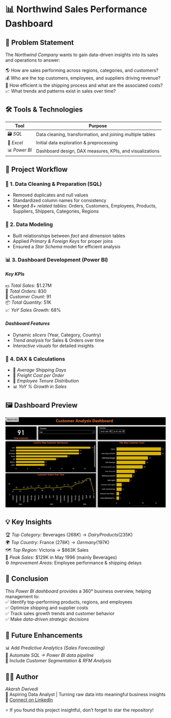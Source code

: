 # 📊 Northwind Sales Performance Dashboard  

## 🧩 Problem Statement  
The *Northwind Company* wants to gain data-driven insights into its sales and operations to answer:  

🌎 How are sales performing across regions, categories, and customers?  
💰 Who are the top customers, employees, and suppliers driving revenue?  
🚚 How efficient is the shipping process and what are the associated costs?  
📈 What trends and patterns exist in sales over time?  

## 🛠 Tools & Technologies  

| Tool | Purpose |
|------|----------|
| 🗃 *SQL* | Data cleaning, transformation, and joining multiple tables |
| 📑 *Excel* | Initial data exploration & preprocessing |
| 📊 *Power BI* | Dashboard design, DAX measures, KPIs, and visualizations |

## 🚀 Project Workflow  

### 🧹 1. Data Cleaning & Preparation (SQL)
- Removed duplicates and null values  
- Standardized column names for consistency  
- Merged *8+ related tables*: Orders, Customers, Employees, Products, Suppliers, Shippers, Categories, Regions

### 🧩 2. Data Modeling  
- Built relationships between *fact* and *dimension* tables  
- Applied *Primary & Foreign Keys* for proper joins  
- Ensured a *Star Schema* model for efficient analysis  

### 📊 3. Dashboard Development (Power BI)  

#### *Key KPIs*
💵 *Total Sales:* $1.27M  
🧾 *Total Orders:* 830  
👥 *Customer Count:* 91  
📦 *Total Quantity:* 51K  
📈 *YoY Sales Growth:* 68%  

#### *Dashboard Features*
- Dynamic *slicers* (Year, Category, Country)  
- *Trend analysis* for Sales & Orders over time  
- *Interactive visuals* for detailed insights  

### 🧮 4. DAX & Calculations  
- 📅 *Average Shipping Days*  
- 🚢 *Freight Cost per Order*  
- 👔 *Employee Tenure Distribution*  
- 📊 *YoY % Growth in Sales*

## 🖼 Dashboard Preview  

![Northwind Dashboard](./Sample.png)

## 💡 Key Insights  

🏆 *Top Category:* Beverages ($268K) → Dairy Products ($235K)  
🌍 *Top Country:* France ($278K) → Germany ($197K)  
🗺 *Top Region:* Victoria → $863K Sales  
📅 *Peak Sales:* $129K in May 1996 (mainly Beverages)  
⚙ *Improvement Areas:* Employee performance & shipping delays  

## 🧭 Conclusion  
This *Power BI dashboard* provides a 360° business overview, helping management to:  
✅ Identify top-performing products, regions, and employees  
✅ Optimize shipping and supplier costs  
✅ Track sales growth trends and customer behavior  
✅ Make *data-driven strategic decisions*  

## 🔮 Future Enhancements  
📊 Add *Predictive Analytics (Sales Forecasting)*  
🔁 Automate *SQL → Power BI data pipeline*  
👥 Include *Customer Segmentation & RFM Analysis*  

## 👨‍💻 Author  
*Akarsh Dwivedi*  
💼 Aspiring Data Analyst | Turning raw data into meaningful business insights  
🔗 [Connect on LinkedIn](https://www.linkedin.com/in/akarshdwivedi/)  

⭐ If you found this project insightful, don’t forget to star the repository!
